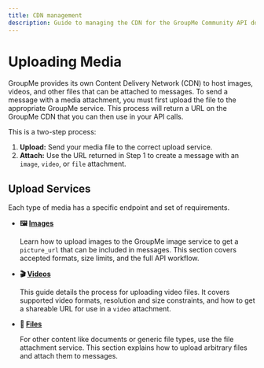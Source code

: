 ```yaml
---
title: CDN management
description: Guide to managing the CDN for the GroupMe Community API documentation.
---
```


# Uploading Media

GroupMe provides its own Content Delivery Network (CDN) to host images, videos, and other files that can be attached to messages. To send a message with a media attachment, you must first upload the file to the appropriate GroupMe service. This process will return a URL on the GroupMe CDN that you can then use in your API calls.

This is a two-step process:

1.  **Upload:** Send your media file to the correct upload service.
2.  **Attach:** Use the URL returned in Step 1 to create a message with an `image`, `video`, or `file` attachment.

## Upload Services

Each type of media has a specific endpoint and set of requirements.

<div class="grid cards" markdown>

-   **🖼️ [Images](images.md)**
    
    Learn how to upload images to the GroupMe image service to get a `picture_url` that can be included in messages. This section covers accepted formats, size limits, and the full API workflow.

-   **🎬 [Videos](video.md)**
    
    This guide details the process for uploading video files. It covers supported video formats, resolution and size constraints, and how to get a shareable URL for use in a `video` attachment.

-   **📎 [Files](files.md)**

    For other content like documents or generic file types, use the file attachment service. This section explains how to upload arbitrary files and attach them to messages.

</div>